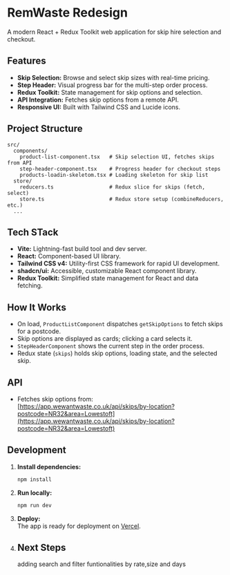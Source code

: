 # RemWaste Redesign

A modern React + Redux Toolkit web application for skip hire selection and checkout.

## Features

- **Skip Selection:** Browse and select skip sizes with real-time pricing.
- **Step Header:** Visual progress bar for the multi-step order process.
- **Redux Toolkit:** State management for skip options and selection.
- **API Integration:** Fetches skip options from a remote API.
- **Responsive UI:** Built with Tailwind CSS and Lucide icons.

## Project Structure

```
src/
  components/
    product-list-component.tsx   # Skip selection UI, fetches skips from API
    step-header-component.tsx    # Progress header for checkout steps
    products-loadin-skeletom.tsx # Loading skeleton for skip list
  store/
    reducers.ts                  # Redux slice for skips (fetch, select)
    store.ts                     # Redux store setup (combineReducers, etc.)
  ...
```

## Tech STack

- **Vite:** Lightning-fast build tool and dev server.
- **React:** Component-based UI library.
- **Tailwind CSS v4:** Utility-first CSS framework for rapid UI development.
- **shadcn/ui:** Accessible, customizable React component library.
- **Redux Toolkit:** Simplified state management for React and data fetching.

## How It Works

- On load, `ProductListComponent` dispatches `getSkipOptions` to fetch skips for a postcode.
- Skip options are displayed as cards; clicking a card selects it.
- `StepHeaderComponent` shows the current step in the order process.
- Redux state (`skips`) holds skip options, loading state, and the selected skip.

## API

- Fetches skip options from:  
  [https://app.wewantwaste.co.uk/api/skips/by-location?postcode=NR32&area=Lowestoft](https://app.wewantwaste.co.uk/api/skips/by-location?postcode=NR32&area=Lowestoft)

## Development

1. **Install dependencies:**
   ```sh
   npm install
   ```
2. **Run locally:**
   ```sh
   npm run dev
   ```
3. **Deploy:**  
   The app is ready for deployment on [Vercel](https://remwaste-redesign.vercel.app/).

4. ## Next Steps
   adding search and filter funtionalities by rate,size and days
